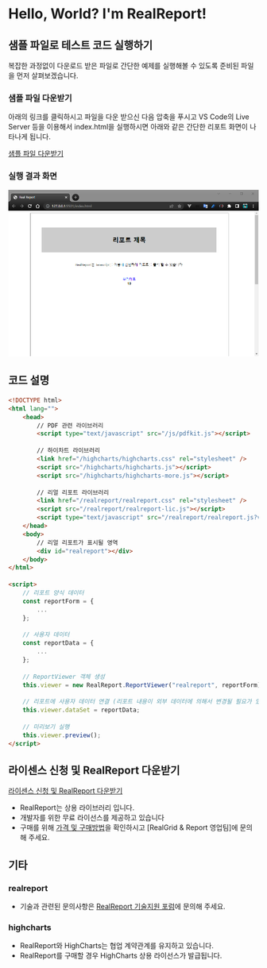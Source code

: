 # Hello, World? I'm RealReport!

## 샘플 파일로 테스트 코드 실행하기

복잡한 과정없이 다운로드 받은 파일로 간단한 예제를 실행해볼 수 있도록 준비된 파일을 먼저 살펴보겠습니다.

### 샘플 파일 다운받기

아래의 링크를 클릭하시고 파일을 다운 받으신 다음 압축을 푸시고
VS Code의 Live Server 등을 이용해서 index.html을 실행하시면
아래와 같은 간단한 리포트 화면이 나타나게 됩니다.

[샘플 파일 다운받기](/realreport.zip)

### 실행 결과 화면

![](./pic-1.png)

## 코드 설명

```html
<!DOCTYPE html>
<html lang="">
    <head>
        // PDF 관련 라이브러리
        <script type="text/javascript" src="/js/pdfkit.js"></script>

        // 하이차트 라이브러리
        <link href="/highcharts/highcharts.css" rel="stylesheet" />
        <script src="/highcharts/highcharts.js"></script>
        <script src="/highcharts/highcharts-more.js"></script>

        // 리얼 리포트 라이브러리
        <link href="/realreport/realreport.css" rel="stylesheet" />
        <script src="/realreport/realreport-lic.js"></script>
        <script type="text/javascript" src="/realreport/realreport.js?v=4"></script>
    </head>
    <body>
        // 리얼 리포트가 표시될 영역
        <div id="realreport"></div>
    </body>
</html>

<script>
    // 리포트 양식 데이터
    const reportForm = {
        ...
    };

    // 사용자 데이터
    const reportData = {
        ...
    };

    // ReportViewer 객체 생성
    this.viewer = new RealReport.ReportViewer("realreport", reportForm);

    // 리포트에 사용자 데이터 연결 (리포트 내용이 외부 데이터에 의해서 변경될 필요가 있을 때)
    this.viewer.dataSet = reportData;

    // 미리보기 실행
    this.viewer.preview();
</script>
```

## 라이센스 신청 및 RealReport 다운받기

[라이센스 신청 및 RealReport 다운받기](https://service.realgrid.com/)

* RealReport는 상용 라이브러리 입니다.
* 개발자를 위한 무료 라이선스를 제공하고 있습니다
* 구매를 위해 [가격 및 구매방법](https://realgrid.com/#buy)을 확인하시고 [RealGrid & Report 영업팀]에 문의해 주세요.

## 기타

### realreport

* 기술과 관련된 문의사항은 [RealReport 기술지원 포럼](https://forum.realgrid.com/categories/z6SA78vS9G6cgiYht)에 문의해 주세요.

### highcharts

* RealReport와 HighCharts는 협업 계약관계를 유지하고 있습니다.
* RealReport를 구매할 경우 HighCharts 상용 라이선스가 발급됩니다.
